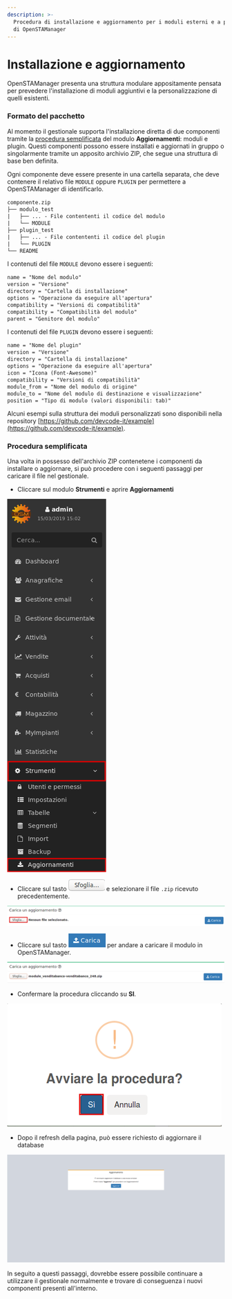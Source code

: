 ```yaml
---
description: >-
  Procedura di installazione e aggiornamento per i moduli esterni e a pagamento
  di OpenSTAManager
---
```


# Installazione  e aggiornamento

OpenSTAManager presenta una struttura modulare appositamente pensata per prevedere l'installazione di moduli aggiuntivi e la personalizzazione di quelli esistenti.

### Formato del pacchetto

Al momento il gestionale supporta l'installazione diretta di due componenti tramite la [procedura semplificata](installazione-e-aggiornamento.md#procedura-semplificata) del modulo **Aggiornamenti**: moduli e plugin. Questi componenti possono essere installati e aggiornati in gruppo o singolarmente tramite un apposito archivio ZIP, che segue una struttura di base ben definita.

Ogni componente deve essere presente in una cartella separata, che deve contenere il relativo file `MODULE` oppure `PLUGIN` per permettere a OpenSTAManager di identificarlo.

```text
componente.zip
├── modulo_test
|   ├── ... - File contententi il codice del modulo
|   └── MODULE
├── plugin_test
|   ├── ... - File contententi il codice del plugin
|   └── PLUGIN
└── README
```

I contenuti del file `MODULE` devono essere i seguenti:

```text
name = "Nome del modulo"
version = "Versione"
directory = "Cartella di installazione"
options = "Operazione da eseguire all'apertura"
compatibility = "Versioni di compatibilità"
compatibility = "Compatibilità del modulo"
parent = "Genitore del modulo"
```

I contenuti del file `PLUGIN` devono essere i seguenti:

```text
name = "Nome del plugin"
version = "Versione"
directory = "Cartella di installazione"
options = "Operazione da eseguire all'apertura"
icon = "Icona (Font-Awesome)"
compatibility = "Versioni di compatibilità"
module_from = "Nome del modulo di origine"
module_to = "Nome del modulo di destinazione e visualizzazione"
position = "Tipo di modulo (valori disponibili: tab)"
```

Alcuni esempi sulla struttura dei moduli personalizzati sono disponibili nella repository [https://github.com/devcode-it/example](https://github.com/devcode-it/example).

### Procedura semplificata

Una volta in possesso dell'archivio ZIP contenetene i componenti da installare o aggiornare, si può procedere con i seguenti passaggi per caricare il file nel gestionale.

* Cliccare sul modulo **Strumenti** e aprire **Aggiornamenti**  

![](../.gitbook/assets/passaggio1-1.png)

* Cliccare sul tasto  ![](../.gitbook/assets/sfoglia.png) e selezionare il file `.zip` ricevuto precedentemente.

![](../.gitbook/assets/passaggio2-2.png)

* Cliccare sul tasto  ![](../.gitbook/assets/carica.png) per andare a caricare il modulo in OpenSTAManager.

![](../.gitbook/assets/passaggio3.png)

* Confermare la procedura cliccando su **SI**.

![](../.gitbook/assets/passaggio4-1.png)

* Dopo il refresh della pagina, può essere richiesto di aggiornare il database

![](../.gitbook/assets/image%20%289%29%20%281%29.png)

In seguito a questi passaggi, dovrebbe essere possibile continuare a utilizzare il gestionale normalmente e trovare di conseguenza i nuovi componenti presenti all'interno.

